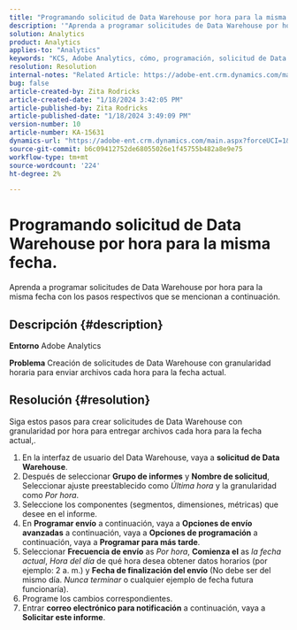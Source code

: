 ```yaml
---
title: "Programando solicitud de Data Warehouse por hora para la misma fecha."
description: '"Aprenda a programar solicitudes de Data Warehouse por hora para la misma fecha".'
solution: Analytics
product: Analytics
applies-to: "Analytics"
keywords: "KCS, Adobe Analytics, cómo, programación, solicitud de Data Warehouse por hora, misma fecha"
resolution: Resolution
internal-notes: "Related Article: https://adobe-ent.crm.dynamics.com/main.aspx?appid=c8f3a4cd-a068-e911-a957-000d3a34e00b&pagetype=entityrecord&etn=knowledgearticle&id=b5d08a45-cea0-ea11-a812-000d3a303484"
bug: false
article-created-by: Zita Rodricks
article-created-date: "1/18/2024 3:42:05 PM"
article-published-by: Zita Rodricks
article-published-date: "1/18/2024 3:49:09 PM"
version-number: 10
article-number: KA-15631
dynamics-url: "https://adobe-ent.crm.dynamics.com/main.aspx?forceUCI=1&pagetype=entityrecord&etn=knowledgearticle&id=38e3cf20-18b6-ee11-a569-6045bd0065f9"
source-git-commit: b6c09412752de68055026e1f45755b482a8e9e75
workflow-type: tm+mt
source-wordcount: '224'
ht-degree: 2%

---
```


# Programando solicitud de Data Warehouse por hora para la misma fecha.


Aprenda a programar solicitudes de Data Warehouse por hora para la misma fecha con los pasos respectivos que se mencionan a continuación.

## Descripción {#description}


<b>Entorno</b>
Adobe Analytics

<b>Problema</b>
Creación de solicitudes de Data Warehouse con granularidad horaria para enviar archivos cada hora para la fecha actual.


## Resolución {#resolution}


Siga estos pasos para crear solicitudes de Data Warehouse con granularidad por hora para entregar archivos cada hora para la fecha actual,.

1. En la interfaz de usuario del Data Warehouse, vaya a <b>solicitud de Data Warehouse</b>.
2. Después de seleccionar <b>Grupo de informes</b> y <b>Nombre de solicitud</b>, Seleccionar ajuste preestablecido como *Última hora* y la granularidad como *Por hora*.
3. Seleccione los componentes (segmentos, dimensiones, métricas) que desee en el informe.
4. En <b>Programar envío</b> a continuación, vaya a <b>Opciones de envío avanzadas</b> a continuación, vaya a <b>Opciones de programación</b> a continuación, vaya a <b>Programar para más tarde</b>.
5. Seleccionar <b>Frecuencia de envío</b> as *Por hora*, <b>Comienza el</b> as *la fecha actual*, *Hora del día* de qué hora desea obtener datos horarios (por ejemplo: 2 a. m.) y <b>Fecha de finalización del envío</b> (No debe ser del mismo día. *Nunca terminar* o cualquier ejemplo de fecha futura funcionaría).
6. Programe los cambios correspondientes.
7. Entrar <b>correo electrónico para notificación</b> a continuación, vaya a <b>Solicitar este informe</b>.

